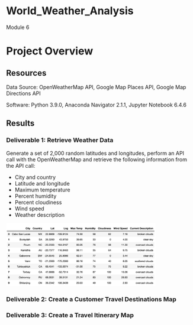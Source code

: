 # World_Weather_Analysis
Module 6

# Project Overview

## Resources
Data Source: OpenWeatherMap API, Google Map Places API, Google Map Directions API

Software: Python 3.9.0, Anaconda Navigator 2.1.1, Jupyter Notebook 6.4.6

## Results 
### Deliverable 1: Retrieve Weather Data
Generate a set of 2,000 random latitudes and longitudes, perform an API call with the OpenWeatherMap and retrieve the following information from the API call:
- City and country
- Latitude and longitude
- Maximum temperature
- Percent humidity
- Percent cloudiness
- Wind speed
- Weather description

<img src="Resources/fig1.png" width="80%" height="80%">

### Deliverable 2: Create a Customer Travel Destinations Map

### Deliverable 3: Create a Travel Itinerary Map
